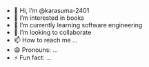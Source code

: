 - 👋 Hi, I’m @karasuma-2401
- 👀 I’m interested in books
- 🌱 I’m currently learning software engineering
- 💞️ I’m looking to collaborate
- 📫 How to reach me ...
- 😄 Pronouns: ...
- ⚡ Fun fact: ...

<!---
karasuma-2401/karasuma-2401 is a ✨ special ✨ repository because its `README.md` (this file) appears on your GitHub profile.
You can click the Preview link to take a look at your changes.
--->
